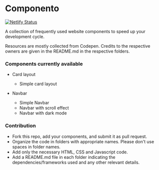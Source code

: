 # Componento   
   
[![Netlify Status](https://api.netlify.com/api/v1/badges/66adbf0b-e63e-46ff-9906-405f7f07692a/deploy-status)](https://app.netlify.com/sites/webclib/deploys)  
    
A collection of frequently used website components to speed up your development cycle. 
     
Resources are mostly collected from Codepen. Credits to the respective owners are given in the README.md in the respective folders.
 
   
### Components currently available   

- Card layout
    - Simple card layout
   
      
- Navbar
    - Simple Navbar
    - Navbar with scroll effect
    - Navbar with dark mode

### Contribution   
- Fork this repo, add your components, and submit it as pull request. 
- Organize the code in folders with appropriate names. Please don't use spaces in folder names.
- Add only the necessary HTML, CSS and Javascript code.
- Add a README.md file in each folder indicating the dependencies/frameworks used and any other relevant details.   
   



